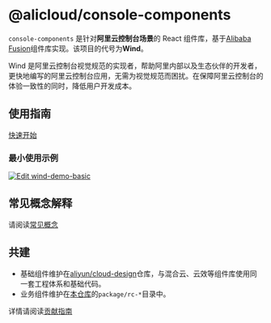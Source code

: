 # @alicloud/console-components

`console-components` 是针对**阿里云控制台场景**的 React 组件库，基于[Alibaba Fusion](https://github.com/alibaba-fusion/next)组件库实现。该项目的代号为**Wind**。

Wind 是阿里云控制台视觉规范的实现者，帮助阿里内部以及生态伙伴的开发者，更快地编写的阿里云控制台应用，无需为视觉规范而困扰。在保障阿里云控制台的体验一致性的同时，降低用户开发成本。

## 使用指南

[快速开始](./guides/quick-start.md)

### 最小使用示例

[![Edit wind-demo-basic](https://codesandbox.io/static/img/play-codesandbox.svg)](https://codesandbox.io/s/github/csr632/wind-demo-basic/tree/master/?fontsize=14)

## 常见概念解释

请阅读[常见概念](./guides/concepts.md)

## 共建

- 基础组件维护在[aliyun/cloud-design](https://github.com/aliyun/cloud-design)仓库，与混合云、云效等组件库使用同一套工程体系和基础代码。
- 业务组件维护在[本仓库](https://github.com/aliyun/alibabacloud-console-components/tree/master/packages)的`package/rc-*`目录中。

详情请阅读[贡献指南](./guides/contributing.md)
